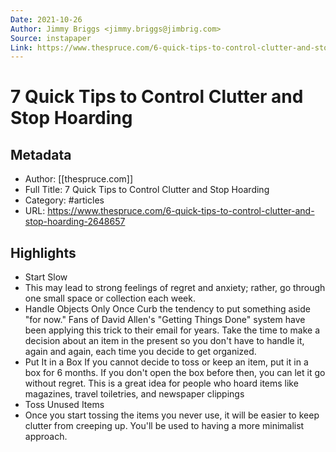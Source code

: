 ```yaml
---
Date: 2021-10-26
Author: Jimmy Briggs <jimmy.briggs@jimbrig.com>
Source: instapaper
Link: https://www.thespruce.com/6-quick-tips-to-control-clutter-and-stop-hoarding-2648657
---
```

# 7 Quick Tips to Control Clutter and Stop Hoarding

## Metadata
- Author: [[thespruce.com]]
- Full Title: 7 Quick Tips to Control Clutter and Stop Hoarding
- Category: #articles
- URL: https://www.thespruce.com/6-quick-tips-to-control-clutter-and-stop-hoarding-2648657

## Highlights
- Start Slow
- This may lead to strong feelings of regret and anxiety; rather, go through one small space or collection each week.
- Handle Objects Only Once
  Curb the tendency to put something aside "for now." Fans of David Allen's "Getting Things Done" system have been applying this trick to their email for years. Take the time to make a decision about an item in the present so you don't have to handle it, again and again, each time you decide to get organized.
- Put It in a Box
  If you cannot decide to toss or keep an item, put it in a box for 6 months. If you don't open the box before then, you can let it go without regret. This is a great idea for people who hoard items like magazines, travel toiletries, and newspaper clippings
- Toss Unused Items
- Once you start tossing the items you never use, it will be easier to keep clutter from creeping up. You'll be used to having a more minimalist approach.
